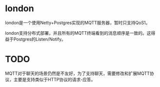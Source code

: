 # london
london是一个使用Netty+Postgres实现的MQTT服务器，暂时只支持QoS1。

london支持分布式部署，并且所有的MQTT终端看到的消息顺序是一致的。这得益于Postgres的Listen/Notify。

# TODO
MQTT对于聊天的场景仍然是不友好，为了支持聊天，需要修改和扩展MQTT协议，主要是支持类似于HTTP协议的请求-应答。
